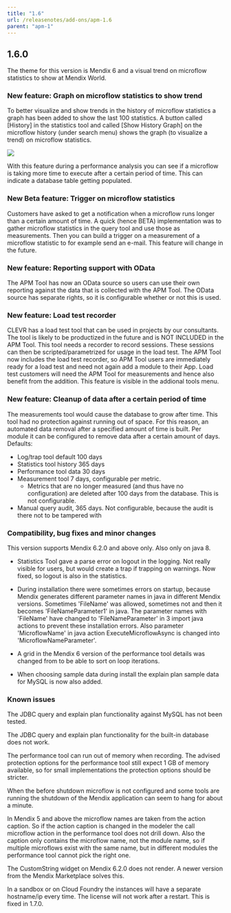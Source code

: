 ```yaml
---
title: "1.6"
url: /releasenotes/add-ons/apm-1.6
parent: "apm-1"
---
```


## 1.6.0

The theme for this version is Mendix 6 and a visual trend on microflow statistics to show at Mendix World.

### New feature: Graph on microflow statistics to show trend

To better visualize and show trends in the history of microflow statistics a graph has been added to show the last 100 statistics. A button called [History] in the statistics tool and called [Show History Graph] on the microflow history (under search menu) shows the graph (to visualize a trend) on microflow statistics.

![](attachments/1.6/Microflow_Trend.png)

With this feature during a performance analysis you can see if a microflow is taking more time to execute after a certain period of time. This can indicate a database table getting populated.

### New Beta feature: Trigger on microflow statistics

Customers have asked to get a notification when a microflow runs longer than a certain amount of time. A quick (hence BETA) implementation was to gather microflow statistics in the query tool and use those as measurements. Then you can build a trigger on a measurement of a microflow statistic to for example send an e-mail.
This feature will change in the future.

### New feature: Reporting support with OData

The APM Tool has now an OData source so users can use their own reporting against the data that is collected with the APM Tool. The OData source has separate rights, so it is configurable whether or not this is used.

### New feature: Load test recorder

CLEVR has a load test tool that can be used in projects by our consultants. The tool is likely to be productized in the future and is NOT INCLUDED in the APM Tool. This tool needs a recorder to record sessions. These sessions can then be scripted/parametrized for usage in the load test.
The APM Tool now includes the load test recorder, so APM Tool users are immediately ready for a load test and need not again add a module to their App.
Load test customers will need the APM Tool for measurements and hence also benefit from the addition.
This feature is visible in the addional tools menu.

### New feature: Cleanup of data after a certain period of time

The measurements tool would cause the database to grow after time. This tool had no protection against running out of space. For this reason, an automated data removal after a specified amount of time is built.
Per module it can be configured to remove data after a certain amount of days. Defaults:

*   Log/trap tool default 100 days
*   Statistics tool history 365 days
*   Performance tool data 30 days
*   Measurement tool 7 days, configurable per metric.
    *   Metrics that are no longer measured (and thus have no configuration) are deleted after 100 days from the database. This is not configurable.
*   Manual query audit, 365 days. Not configurable, because the audit is there not to be tampered with

### Compatibility, bug fixes and minor changes

This version supports Mendix 6.2.0 and above only. Also only on java 8.

*   Statistics Tool gave a parse error on logout in the logging. Not really visible for users, but would create a trap if trapping on warnings. Now fixed, so logout is also in the statistics.

*   During installation there were sometimes errors on startup, because Mendix generates different parameter names in java in different Mendix versions. Sometimes 'FileName' was allowed, sometimes not and then it becomes 'FileNameParameter1' in java. The parameter names with 'FileName' have changed to 'FileNameParameter' in 3 import java actions to prevent these installation errors. Also parameter 'MicroflowName' in java action ExecuteMicroflowAsync is changed into 'MicroflowNameParameter'.

*   A grid in the Mendix 6 version of the performance tool details was changed from to be able to sort on loop iterations.

*   When choosing sample data during install the explain plan sample data for MySQL is now also added.

### Known issues

The JDBC query and explain plan functionality against MySQL has not been tested.

The JDBC query and explain plan functionality for the built-in database does not work.

The performance tool can run out of memory when recording. The advised protection options for the performance tool still expect 1 GB of memory available, so for small implementations the protection options should be stricter.

When the before shutdown microflow is not configured and some tools are running the shutdown of the Mendix application can seem to hang for about a minute.

In Mendix 5 and above the microflow names are taken from the action caption. So if the action caption is changed in the modeler the call microflow action in the performance tool does not drill down. Also the caption only contains the microflow name, not the module name, so if multiple microflows exist with the same name, but in different modules the performance tool cannot pick the right one.

The CustomString widget on Mendix 6.2.0 does not render. A newer version from the Mendix Marketplace solves this.

In a sandbox or on Cloud Foundry the instances will have a separate hostname/ip every time. The license will not work after a restart. This is fixed in 1.7.0.
